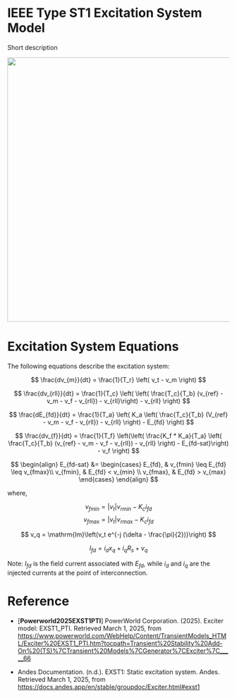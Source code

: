 # IEEE Type ST1 Excitation System Model
Short description

<div align="center">
<img src="https://github.com/user-attachments/assets/87670413-20b8-466e-8e0a-1e1caddf3957" width="600">
</div>

# Excitation System Equations
The following equations describe the excitation system:

$$
\frac{dv_{m}}{dt} = \frac{1}{T_r} \left( v_t - v_m \right)
$$

$$
\frac{dv_{rll}}{dt} = \frac{1}{T_c} \left(  \left( \frac{T_c}{T_b} (v_{ref} - v_m - v_f - v_{rll}) - v_{rll}\right) - v_{rll} \right)
$$

$$
\frac{dE_{fd}}{dt}  = \frac{1}{T_a} \left( K_a \left( \frac{T_c}{T_b} (V_{ref} - v_m - v_f - v_{rll}) - v_{rll} \right) - E_{fd} \right)
$$

$$
\frac{dv_{f}}{dt} = \frac{1}{T_f} \left(\left( \frac{K_f * K_a}{T_a}   \left( \frac{T_c}{T_b}  (v_{ref} - v_m - v_f - v_{rll}) - v_{rll} \right) - E_{fd-sat}\right) - v_f \right)
$$

$$
\begin{align}
E_{fd-sat} &=
\begin{cases} 
    E_{fd}, & v_{fmin} \leq E_{fd} \leq v_{fmax}\\
    v_{fmin}, & E_{fd} < v_{min} \\
    v_{fmax}, & E_{fd} > v_{max}
\end{cases}
\end{align}
$$

where, 

$$
v_{fmin}  = |v_t| v_{rmin} - K_c i_{fd}
$$
$$
v_{fmax}  = |v_t| v_{rmax} - K_c i_{fd}
$$

$$
v_q = \mathrm{Im}\left(v_t e^{-j (\delta - \frac{\pi}{2})}\right)
$$

$$
I_{fd}  = i_d x_q +i_qR_s + v_q
$$

Note: $I_{fd}$ is the field current associated with $E_{fd}$, while $i_d$ and $i_q$ are the injected currents at the point of interconnection.


# Reference
- [**Powerworld2025EXST1PTI**] PowerWorld Corporation. (2025). Exciter model: EXST1_PTI. Retrieved March 1, 2025, from https://www.powerworld.com/WebHelp/Content/TransientModels_HTML/Exciter%20EXST1_PTI.htm?tocpath=Transient%20Stability%20Add-On%20(TS)%7CTransient%20Models%7CGenerator%7CExciter%7C_____66

- Andes Documentation. (n.d.). EXST1: Static excitation system. Andes. Retrieved March 1, 2025, from https://docs.andes.app/en/stable/groupdoc/Exciter.html#exst1

